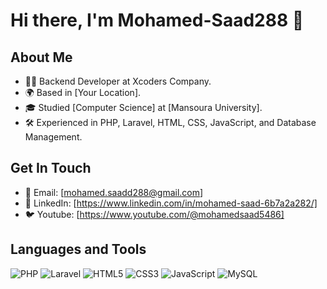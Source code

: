 # Hi there, I'm Mohamed-Saad288 👋

## About Me

- 👨‍💻 Backend Developer at Xcoders Company.
- 🌍 Based in [Your Location].
- 🎓 Studied [Computer Science] at [Mansoura University].
- 🛠️ Experienced in PHP, Laravel, HTML, CSS, JavaScript, and Database Management.

## Get In Touch

- 📧 Email: [mohamed.saadd288@gmail.com]
- 💼 LinkedIn: [https://www.linkedin.com/in/mohamed-saad-6b7a2a282/]
- 🐦 Youtube: [https://www.youtube.com/@mohamedsaad5486]

## Languages and Tools

![PHP](https://img.shields.io/badge/PHP-777BB4?style=for-the-badge&logo=php&logoColor=white)
![Laravel](https://img.shields.io/badge/Laravel-FF2D20?style=for-the-badge&logo=laravel&logoColor=white)
![HTML5](https://img.shields.io/badge/HTML5-E34F26?style=for-the-badge&logo=html5&logoColor=white)
![CSS3](https://img.shields.io/badge/CSS3-1572B6?style=for-the-badge&logo=css3&logoColor=white)
![JavaScript](https://img.shields.io/badge/JavaScript-F7DF1E?style=for-the-badge&logo=javascript&logoColor=black)
![MySQL](https://img.shields.io/badge/MySQL-4479A1?style=for-the-badge&logo=mysql&logoColor=white)


